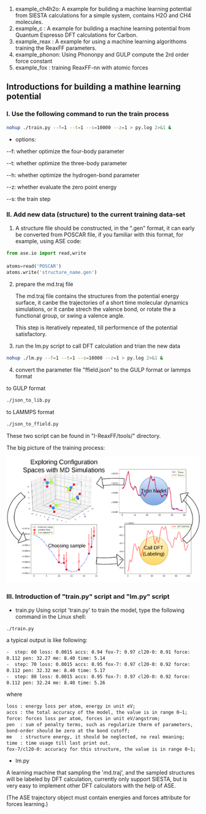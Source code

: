 1. example_ch4h2o: A example for building a machine learning potential from SIESTA calculations for a simple system, contains H2O and CH4 molecules.
2. example_c     : A example for building a machine learning potential from Quantum Espresso DFT calculations for Carbon.
3. example_reax  : A example for using a machine learning algorithoms training the ReaxFF parameters.
4. example_phonon: Using Phononpy and GULP compute the 2rd order force constant
4. example_fox   : training ReaxFF-nn with atomic forces

## Introductions for building a mathine learning potential

### I. Use the following command to run the train process
```bash
nohup ./train.py --f=1 --t=1 --s=10000 --z=1 > py.log 2>&1 &
```
* options:

--f: whether optimize the four-body parameter

--t: whether optimize the three-body parameter

--h: whether optimize the hydrogen-bond parameter

--z: whether evaluate the zero point energy

--s: the train step

### II. Add new data (structure) to the current training data-set

1. A structure file should be constructed, in the ".gen" format, it can early be converted from POSCAR file, 
   if you familiar with this format, for example, using ASE code:
```python
from ase.io import read,write

atoms=read('POSCAR')
atoms.write('structure_name.gen')
```

2. prepare the md.traj file

   The md.traj file contains the structures from the potential energy surface, it canbe the trajectories of a short time molecular dynamics simulations, or it canbe strech the valence bond, or rotate the a functional group, or swing a valence angle. 
  
   This step is iteratively repeated, till performence of the potential satisfactory. 

3. run the lm.py script to call DFT calculation and trian the new data 
```bash
nohup ./lm.py --f=1 --t=1 --s=10000 --z=1 > py.log 2>&1 &
```
4. convert the parameter file "ffield.json" to the GULP format or lammps format

to GULP format
```bash
./json_to_lib.py
```
to LAMMPS format
```bash
./json_to_ffield.py
```
These two script can be found in "I-ReaxFF/tools/" directory.

The big picture of the training process:

![The big picture of the iterative training](train.png "training process")

### III. Introduction of "train.py" script and "lm.py" script
* train.py
Using script 'train.py' to train the model, type the following command in the Linux shell:
```shell
./train.py
```

a typical output is like following:
```shell
-  step: 60 loss: 0.0015 accs: 0.94 fox-7: 0.97 cl20-0: 0.91 force: 0.112 pen: 32.27 me: 8.40 time: 5.14
-  step: 70 loss: 0.0015 accs: 0.95 fox-7: 0.97 cl20-0: 0.92 force: 0.112 pen: 32.32 me: 8.40 time: 5.17
-  step: 80 loss: 0.0015 accs: 0.95 fox-7: 0.97 cl20-0: 0.92 force: 0.112 pen: 32.24 me: 8.40 time: 5.26
```
where
```shell
loss : energy loss per atom, energy in unit eV;
accs : the total accuracy of the model, the value is in range 0~1;
force: forces loss per atom, forces in unit eV/angstrom;
pen  : sum of penalty terms, such as regularize therm of parameters, bond-order should be zero at the bond cutoff;
me   : structure energy, it should be neglected, no real meaning;
time : time usage till last print out.
fox-7/cl20-0: accuracy for this structure, the value is in range 0~1;
```
* lm.py

A learning machine that sampling the 'md.traj', and the sampled structures will be labeled by DFT calculation, currently only support SIESTA, but is very easy to implement other DFT calculators with the help of ASE.

(The ASE trajectory object must contain energies and forces attribute for forces learning.)
